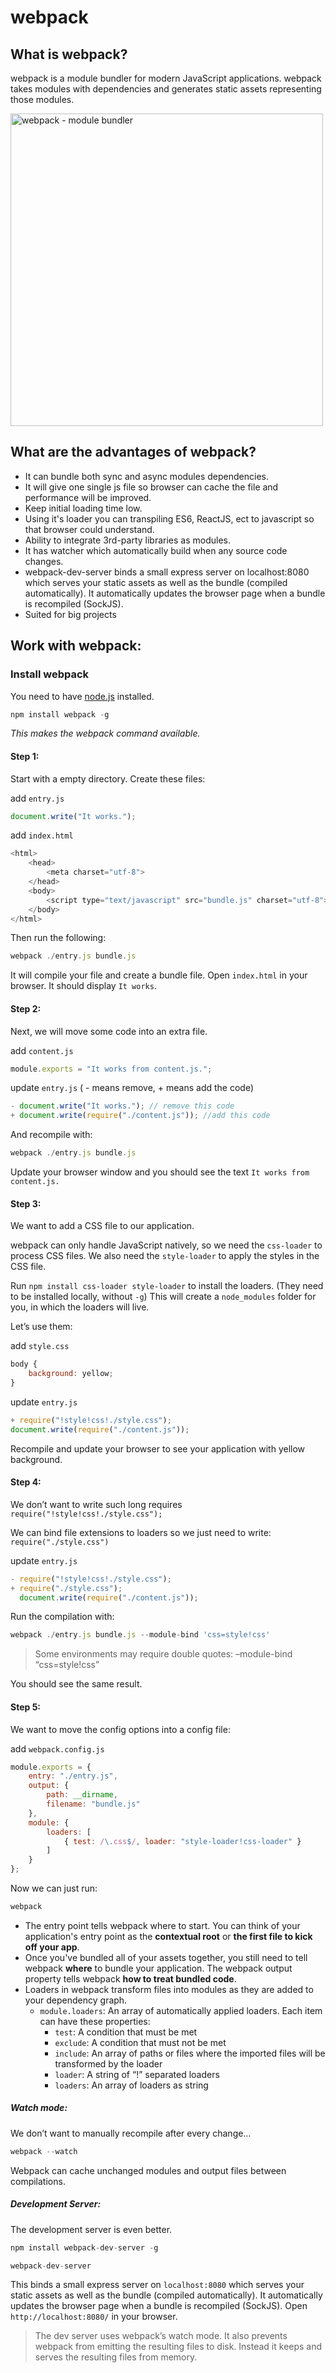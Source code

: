 # webpack

## What is webpack?
webpack is a module bundler for modern JavaScript applications. webpack takes modules with dependencies and generates static assets representing those modules.

<img src="https://raw.githubusercontent.com/nazmulb/webpack/master/what-is-webpack.png" alt="webpack - module bundler" width="500" />

## What are the advantages of webpack?

- It can bundle both sync and async modules dependencies.
- It will give one single js file so browser can cache the file and performance will be improved.
- Keep initial loading time low.
- Using it's loader you can transpiling ES6, ReactJS, ect to javascript so that browser could understand.
- Ability to integrate 3rd-party libraries as modules.
- It has watcher which automatically build when any source code changes.
- webpack-dev-server binds a small express server on localhost:8080 which serves your static assets as well as the bundle (compiled automatically). It automatically updates the browser page when a bundle is recompiled (SockJS).
- Suited for big projects

## Work with webpack:

### Install webpack

You need to have <a href="https://nodejs.org/en/">node.js</a> installed.

```js
npm install webpack -g
```
*This makes the webpack command available.*

#### Step 1:

Start with a empty directory. Create these files:

add `entry.js`

```js
document.write("It works.");
```

add `index.html`

```js
<html>
    <head>
        <meta charset="utf-8">
    </head>
    <body>
        <script type="text/javascript" src="bundle.js" charset="utf-8"></script>
    </body>
</html>
```

Then run the following:

```js
webpack ./entry.js bundle.js
```

It will compile your file and create a bundle file. Open `index.html` in your browser. It should display `It works`.

#### Step 2:

Next, we will move some code into an extra file.

add `content.js`

```js
module.exports = "It works from content.js.";
```

update `entry.js` ( - means remove, + means add the code)
```js
- document.write("It works."); // remove this code
+ document.write(require("./content.js")); //add this code
```

And recompile with:

```js
webpack ./entry.js bundle.js
```

Update your browser window and you should see the text `It works from content.js.`

#### Step 3:

We want to add a CSS file to our application.

webpack can only handle JavaScript natively, so we need the `css-loader` to process CSS files. We also need the `style-loader` to apply the styles in the CSS file.

Run `npm install css-loader style-loader` to install the loaders. (They need to be installed locally, without `-g`) This will create a `node_modules` folder for you, in which the loaders will live.

Let’s use them:

add `style.css`

```js
body {
    background: yellow;
}
```

update `entry.js`

```js
+ require("!style!css!./style.css");
document.write(require("./content.js"));
```

Recompile and update your browser to see your application with yellow background.

#### Step 4:

We don’t want to write such long requires `require("!style!css!./style.css");`

We can bind file extensions to loaders so we just need to write: `require("./style.css")`

update `entry.js`

```js
- require("!style!css!./style.css");
+ require("./style.css");
  document.write(require("./content.js"));
```

Run the compilation with:

```js
webpack ./entry.js bundle.js --module-bind 'css=style!css'
```

> Some environments may require double quotes: –module-bind “css=style!css”

You should see the same result.

#### Step 5:

We want to move the config options into a config file:

add `webpack.config.js`

```js
module.exports = {
    entry: "./entry.js",
    output: {
        path: __dirname,
        filename: "bundle.js"
    },
    module: {
        loaders: [
            { test: /\.css$/, loader: "style-loader!css-loader" }
        ]
    }
};
```

Now we can just run:

```js
webpack
```

- The entry point tells webpack where to start. You can think of your application's entry point as the **contextual root** or **the first file to kick off your app**.
- Once you've bundled all of your assets together, you still need to tell webpack **where** to bundle your application. The webpack output property tells webpack **how to treat bundled code**.
- Loaders in webpack transform files into modules as they are added to your dependency graph.
  - `module.loaders`: An array of automatically applied loaders. Each item can have these properties:
      - `test`: A condition that must be met
      - `exclude`: A condition that must not be met
      - `include`: An array of paths or files where the imported files will be transformed by the loader
      - `loader`: A string of “!” separated loaders
      - `loaders`: An array of loaders as string

##### Watch mode:

We don’t want to manually recompile after every change…

```js
webpack --watch
```
Webpack can cache unchanged modules and output files between compilations.

##### Development Server:

The development server is even better.

```js
npm install webpack-dev-server -g
```

```js
webpack-dev-server
```

This binds a small express server on `localhost:8080` which serves your static assets as well as the bundle (compiled automatically). It automatically updates the browser page when a bundle is recompiled (SockJS). Open `http://localhost:8080/` in your browser.

> The dev server uses webpack’s watch mode. It also prevents webpack from emitting the resulting files to disk. Instead it keeps and serves the resulting files from memory.

